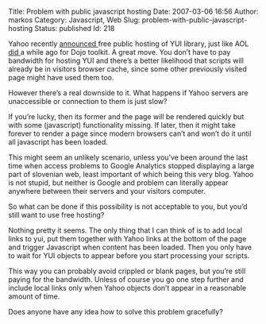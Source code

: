 Title: Problem with public javascript hosting
Date: 2007-03-06 16:56
Author: markos
Category: Javascript, Web
Slug: problem-with-public-javascript-hosting
Status: published
Id: 218

<html>
 <body>
  <div>
   <p>
    Yahoo recently
    <a href="http://yuiblog.com/blog/2007/02/22/free-yui-hosting/">
     announced
    </a>
    free public hosting of YUI library, just like AOL
    <a href="http://blog.dojotoolkit.org/2006/01/30/dojo-iamalpha-and-cdns">
     did
    </a>
    a while ago for Dojo toolkit. A great move. You don’t have to pay bandwidth for hosting YUI and there’s a better likelihood that scripts will already be in visitors browser cache, since some other previously visited page might have used them too.
   </p>
   <p>
    However there’s a real downside to it. What happens if Yahoo servers are unaccessible or connection to them is just slow?
   </p>
   <p>
    If you’re lucky, then its former and the page will be rendered quickly but with some (javascript) functionality missing. If later, then it might take forever to render a page since modern browsers can’t and won’t do it until all javascript has been loaded.
   </p>
   <p>
    This might seem an unlikely scenario, unless you’ve been around the last time when access problems to Google Analytics stopped displaying a large part of slovenian web, least important of which being this very blog. Yahoo is not stupid, but neither is Google and problem can literally appear anywhere between their servers and your visitors computer.
   </p>
   <p>
    So what can be done if this possibility is not acceptable to you, but you’d still want to use free hosting?
   </p>
   <p>
    Nothing pretty it seems. The only thing that I can think of is to add local links to yui, put them together with Yahoo links at the bottom of the page and trigger Javascript when content has been loaded. Then you only have to wait for YUI objects to appear before you start processing your scripts.
   </p>
   <p>
    This way you can probably avoid crippled or blank pages, but you’re still paying for the bandwidth. Unless of course you go one step further and include local links only when Yahoo objects don’t appear in a reasonable amount of time.
   </p>
   <p>
    Does anyone have any idea how to solve this problem gracefully?
   </p>
  </div>
 </body>
</html>